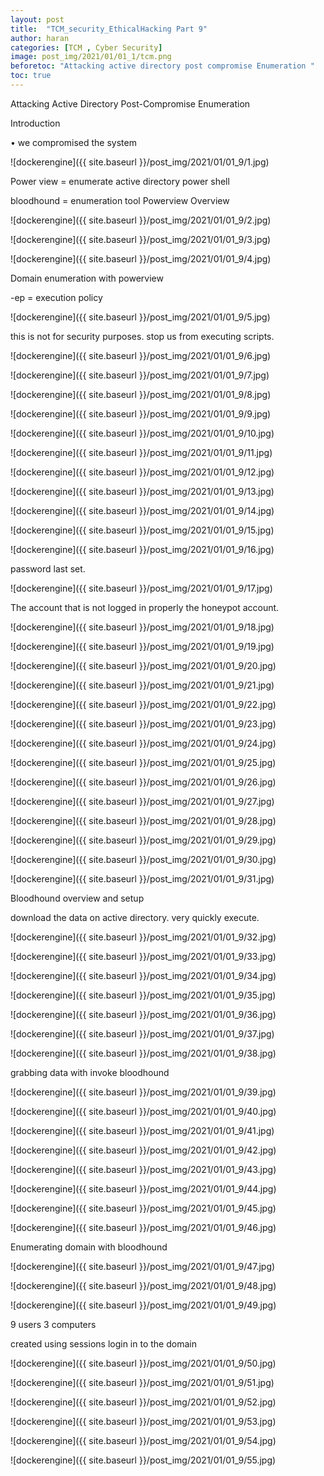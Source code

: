 ```yaml
---
layout: post
title:  "TCM_security_EthicalHacking Part 9"
author: haran
categories: [TCM , Cyber Security]
image: post_img/2021/01/01_1/tcm.png
beforetoc: "Attacking active directory post compromise Enumeration "
toc: true
---
```



Attacking Active Directory Post-Compromise Enumeration

Introduction

• we compromised the system

![dockerengine]({{ site.baseurl }}/post_img/2021/01/01_9/1.jpg)

Power view = enumerate active directory
power shell 

bloodhound = enumeration tool
Powerview Overview

![dockerengine]({{ site.baseurl }}/post_img/2021/01/01_9/2.jpg)

![dockerengine]({{ site.baseurl }}/post_img/2021/01/01_9/3.jpg)

![dockerengine]({{ site.baseurl }}/post_img/2021/01/01_9/4.jpg)

Domain enumeration with powerview


-ep = execution policy

![dockerengine]({{ site.baseurl }}/post_img/2021/01/01_9/5.jpg)

this is not for security purposes.
stop us from executing scripts.

![dockerengine]({{ site.baseurl }}/post_img/2021/01/01_9/6.jpg)

![dockerengine]({{ site.baseurl }}/post_img/2021/01/01_9/7.jpg)

![dockerengine]({{ site.baseurl }}/post_img/2021/01/01_9/8.jpg)

![dockerengine]({{ site.baseurl }}/post_img/2021/01/01_9/9.jpg)

![dockerengine]({{ site.baseurl }}/post_img/2021/01/01_9/10.jpg)

![dockerengine]({{ site.baseurl }}/post_img/2021/01/01_9/11.jpg)

![dockerengine]({{ site.baseurl }}/post_img/2021/01/01_9/12.jpg)

![dockerengine]({{ site.baseurl }}/post_img/2021/01/01_9/13.jpg)

![dockerengine]({{ site.baseurl }}/post_img/2021/01/01_9/14.jpg)

![dockerengine]({{ site.baseurl }}/post_img/2021/01/01_9/15.jpg)

![dockerengine]({{ site.baseurl }}/post_img/2021/01/01_9/16.jpg)

password last set.

![dockerengine]({{ site.baseurl }}/post_img/2021/01/01_9/17.jpg)

The account that is not logged in properly  the honeypot account.

![dockerengine]({{ site.baseurl }}/post_img/2021/01/01_9/18.jpg)

![dockerengine]({{ site.baseurl }}/post_img/2021/01/01_9/19.jpg)

![dockerengine]({{ site.baseurl }}/post_img/2021/01/01_9/20.jpg)

![dockerengine]({{ site.baseurl }}/post_img/2021/01/01_9/21.jpg)

![dockerengine]({{ site.baseurl }}/post_img/2021/01/01_9/22.jpg)

![dockerengine]({{ site.baseurl }}/post_img/2021/01/01_9/23.jpg)

![dockerengine]({{ site.baseurl }}/post_img/2021/01/01_9/24.jpg)

![dockerengine]({{ site.baseurl }}/post_img/2021/01/01_9/25.jpg)

![dockerengine]({{ site.baseurl }}/post_img/2021/01/01_9/26.jpg)

![dockerengine]({{ site.baseurl }}/post_img/2021/01/01_9/27.jpg)

![dockerengine]({{ site.baseurl }}/post_img/2021/01/01_9/28.jpg)

![dockerengine]({{ site.baseurl }}/post_img/2021/01/01_9/29.jpg)


![dockerengine]({{ site.baseurl }}/post_img/2021/01/01_9/30.jpg)

![dockerengine]({{ site.baseurl }}/post_img/2021/01/01_9/31.jpg)

Bloodhound overview and setup

download the data on active directory.
very quickly execute.

![dockerengine]({{ site.baseurl }}/post_img/2021/01/01_9/32.jpg)

![dockerengine]({{ site.baseurl }}/post_img/2021/01/01_9/33.jpg)

![dockerengine]({{ site.baseurl }}/post_img/2021/01/01_9/34.jpg)

![dockerengine]({{ site.baseurl }}/post_img/2021/01/01_9/35.jpg)

![dockerengine]({{ site.baseurl }}/post_img/2021/01/01_9/36.jpg)

![dockerengine]({{ site.baseurl }}/post_img/2021/01/01_9/37.jpg)

![dockerengine]({{ site.baseurl }}/post_img/2021/01/01_9/38.jpg)

grabbing data with invoke bloodhound

![dockerengine]({{ site.baseurl }}/post_img/2021/01/01_9/39.jpg)

![dockerengine]({{ site.baseurl }}/post_img/2021/01/01_9/40.jpg)

![dockerengine]({{ site.baseurl }}/post_img/2021/01/01_9/41.jpg)


![dockerengine]({{ site.baseurl }}/post_img/2021/01/01_9/42.jpg)


![dockerengine]({{ site.baseurl }}/post_img/2021/01/01_9/43.jpg)

![dockerengine]({{ site.baseurl }}/post_img/2021/01/01_9/44.jpg)

![dockerengine]({{ site.baseurl }}/post_img/2021/01/01_9/45.jpg)

![dockerengine]({{ site.baseurl }}/post_img/2021/01/01_9/46.jpg)

Enumerating domain with bloodhound


![dockerengine]({{ site.baseurl }}/post_img/2021/01/01_9/47.jpg)


![dockerengine]({{ site.baseurl }}/post_img/2021/01/01_9/48.jpg)


![dockerengine]({{ site.baseurl }}/post_img/2021/01/01_9/49.jpg)

9 users
3 computers 

created using sessions login in to the domain 

![dockerengine]({{ site.baseurl }}/post_img/2021/01/01_9/50.jpg)

![dockerengine]({{ site.baseurl }}/post_img/2021/01/01_9/51.jpg)

![dockerengine]({{ site.baseurl }}/post_img/2021/01/01_9/52.jpg)

![dockerengine]({{ site.baseurl }}/post_img/2021/01/01_9/53.jpg)

![dockerengine]({{ site.baseurl }}/post_img/2021/01/01_9/54.jpg)

![dockerengine]({{ site.baseurl }}/post_img/2021/01/01_9/55.jpg)
